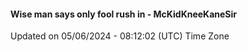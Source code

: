 #### Wise man says only fool rush in - McKidKneeKaneSir
Updated on 05/06/2024 - 08:12:02 (UTC) Time Zone
